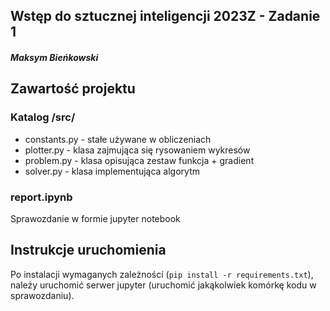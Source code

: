 ## Wstęp do sztucznej inteligencji 2023Z - Zadanie 1
##### Maksym Bieńkowski

## Zawartość projektu

### Katalog /src/
- constants.py - stałe używane w obliczeniach
- plotter.py - klasa zajmująca się rysowaniem wykresów
- problem.py - klasa opisująca zestaw funkcja + gradient
- solver.py - klasa implementująca algorytm

### report.ipynb
Sprawozdanie w formie jupyter notebook

## Instrukcje uruchomienia
Po instalacji wymaganych zależności (`pip install -r requirements.txt`), należy uruchomić serwer jupyter (uruchomić
jakąkolwiek komórkę kodu w sprawozdaniu).
